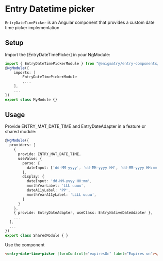 # Entry Datetime picker

`EntryDateTimePicker` is an Angular component  that provides a custom date time picker implementation

## Setup

Import the [EntryDateTimePicker] in your NgModule:

```typescript
import { EntryDateTimePickerModule } from "@enigmatry/entry-components/date-time-picker";
@NgModule({
    imports: [
        EntryDateTimePickerModule
        ,...
    ],
    ...
})
export class MyModule {}
```

## Usage

Provide ENTRY_MAT_DATE_TIME and EntryDateAdapter in a feature or shared module:

```typescript
@NgModule({
  providers: [
    {
      provide: ENTRY_MAT_DATE_TIME,
      useValue: {
        parse: {
          dateInput: ['dd-MM-yyyy', 'dd-MM-yyyy HH', 'dd-MM-yyyy HH:mm'],
        },
        display: {
          dateInput: 'dd-MM-yyyy HH:mm',
          monthYearLabel: 'LLL uuuu',
          dateA11yLabel: 'PP',
          monthYearA11yLabel: 'LLLL uuuu',
        }
      }
    },
    { provide: EntryDateAdapter, useClass: EntryNativeDateAdapter },
    ...
  ],
  ...
})
export class SharedModule { }
```

Use the component

```html
<entry-date-time-picker [formControl]="expiresOn" label="Expires on"></entry-date-time-picker>
```
